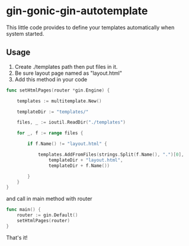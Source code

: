 # gin-gonic-gin-autotemplate
This little code provides to define your templates automatically when system started.

## Usage
 1. Create ./templates path then put files in it.
 2. Be sure layout page named as "layout.html" 
 3. Add this method in your code 
 
``` go
func setHtmlPages(router *gin.Engine) {

	templates := multitemplate.New()

	templateDir := "templates/"

	files, _ := ioutil.ReadDir("./templates")

	for _, f := range files {

		if f.Name() != "layout.html" {

			templates.AddFromFiles(strings.Split(f.Name(), ".")[0],
				templateDir + "layout.html",
				templateDir + f.Name())

		}
	}
}
```

and call in main method with router

``` go
func main() {
	router := gin.Default()
	setHtmlPages(router)
}
```
 
That's it! 
